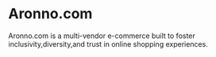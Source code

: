 # Aronno.com
Aronno.com is a multi-vendor e-commerce built to foster inclusivity,diversity,and trust in online shopping experiences.
